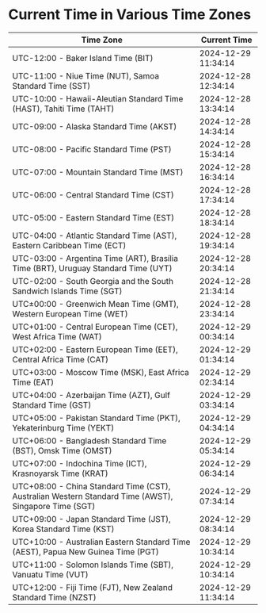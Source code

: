 # Current Time in Various Time Zones

| Time Zone | Current Time |
|-----------|--------------|
| UTC-12:00 - Baker Island Time (BIT) | 2024-12-29 11:34:14 |
| UTC-11:00 - Niue Time (NUT), Samoa Standard Time (SST) | 2024-12-28 12:34:14 |
| UTC-10:00 - Hawaii-Aleutian Standard Time (HAST), Tahiti Time (TAHT) | 2024-12-28 13:34:14 |
| UTC-09:00 - Alaska Standard Time (AKST) | 2024-12-28 14:34:14 |
| UTC-08:00 - Pacific Standard Time (PST) | 2024-12-28 15:34:14 |
| UTC-07:00 - Mountain Standard Time (MST) | 2024-12-28 16:34:14 |
| UTC-06:00 - Central Standard Time (CST) | 2024-12-28 17:34:14 |
| UTC-05:00 - Eastern Standard Time (EST) | 2024-12-28 18:34:14 |
| UTC-04:00 - Atlantic Standard Time (AST), Eastern Caribbean Time (ECT) | 2024-12-28 19:34:14 |
| UTC-03:00 - Argentina Time (ART), Brasília Time (BRT), Uruguay Standard Time (UYT) | 2024-12-28 20:34:14 |
| UTC-02:00 - South Georgia and the South Sandwich Islands Time (SGT) | 2024-12-28 21:34:14 |
| UTC±00:00 - Greenwich Mean Time (GMT), Western European Time (WET) | 2024-12-28 23:34:14 |
| UTC+01:00 - Central European Time (CET), West Africa Time (WAT) | 2024-12-29 00:34:14 |
| UTC+02:00 - Eastern European Time (EET), Central Africa Time (CAT) | 2024-12-29 01:34:14 |
| UTC+03:00 - Moscow Time (MSK), East Africa Time (EAT) | 2024-12-29 02:34:14 |
| UTC+04:00 - Azerbaijan Time (AZT), Gulf Standard Time (GST) | 2024-12-29 03:34:14 |
| UTC+05:00 - Pakistan Standard Time (PKT), Yekaterinburg Time (YEKT) | 2024-12-29 04:34:14 |
| UTC+06:00 - Bangladesh Standard Time (BST), Omsk Time (OMST) | 2024-12-29 05:34:14 |
| UTC+07:00 - Indochina Time (ICT), Krasnoyarsk Time (KRAT) | 2024-12-29 06:34:14 |
| UTC+08:00 - China Standard Time (CST), Australian Western Standard Time (AWST), Singapore Time (SGT) | 2024-12-29 07:34:14 |
| UTC+09:00 - Japan Standard Time (JST), Korea Standard Time (KST) | 2024-12-29 08:34:14 |
| UTC+10:00 - Australian Eastern Standard Time (AEST), Papua New Guinea Time (PGT) | 2024-12-29 10:34:14 |
| UTC+11:00 - Solomon Islands Time (SBT), Vanuatu Time (VUT) | 2024-12-29 10:34:14 |
| UTC+12:00 - Fiji Time (FJT), New Zealand Standard Time (NZST) | 2024-12-29 11:34:14 |
